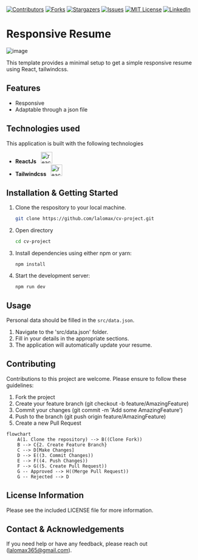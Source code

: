 [![Contributors][contributors-shield]][contributors-url]
[![Forks][forks-shield]][forks-url]
[![Stargazers][stars-shield]][stars-url]
[![Issues][issues-shield]][issues-url]
[![MIT License][license-shield]][license-url]
[![LinkedIn][linkedin-shield]][linkedin-url]

# Responsive Resume

![image](https://github.com/lalomax/cv-project/assets/95863162/d193b78a-a2cf-4d94-9009-c98a9005280f)


This template provides a minimal setup to get a simple responsive resume using React, tailwindcss.

## Features
* Responsive
* Adaptable through a json file
  
## Technologies used

This application is built with the following technologies

*   **ReactJs** &nbsp; <a href="https://reactjs.org/" rel="nofollow"> <img src="https://cdn.icon-icons.com/icons2/2415/PNG/96/react_original_wordmark_logo_icon_146375.png" alt="reactjs" width="30" height="30" style="max-width: 100%;"> </a>
*   **Tailwindcss** &nbsp; <a href="https://tailwindcss.com/" rel="nofollow"> <img src="https://user-images.githubusercontent.com/102632512/206369384-429ad29c-fce5-4070-94ea-ee70ef40f372.png" alt="reactjs" width="30" height="30" style="max-width: 100%;"> </a>

## Installation & Getting Started

1. Clone the respository to your local machine.
    ```sh
    git clone https://github.com/lalomax/cv-project.git
    ```
1. Open directory
   ```sh
   cd cv-project
   ```
2. Install dependencies using either npm or yarn:
    ```
    npm install
    ```
3. Start the development server:
    ```
    npm run dev
    ```

## Usage
Personal data should be filled in the  `src/data.json`.

1. Navigate to the 'src/data.json' folder.
2. Fill in your details in the appropriate sections.
3. The application will automatically update your resume.

## Contributing
Contributions to this project are welcome. Please ensure to follow these guidelines:

1. Fork the project
2. Create your feature branch (git checkout -b feature/AmazingFeature)
3. Commit your changes (git commit -m 'Add some AmazingFeature')
4. Push to the branch (git push origin feature/AmazingFeature)
5. Create a new Pull Request

```mermaid
flowchart 
    A(1. Clone the repository) --> B((Clone Fork))
    B --> C{2. Create Feature Branch}
    C --> D[Make Changes]
    D --> E((3. Commit Changes))
    E --> F((4. Push Changes))
    F --> G((5. Create Pull Request))
    G -- Approved --> H((Merge Pull Request))
    G -- Rejected --> D
```

## License Information
Please see the included LICENSE file for more information.

## Contact & Acknowledgements
If you need help or have any feedback, please reach out (lalomax365@gmail.com).

[contributors-shield]: https://img.shields.io/github/contributors/lalomax/cv-project.svg?style=for-the-badge
[contributors-url]: https://github.com/lalomax/cv-project/graphs/contributors
[forks-shield]: https://img.shields.io/github/forks/lalomax/cv-project.svg?style=for-the-badge
[forks-url]: https://github.com/lalomax/cv-project/network/members
[stars-shield]: https://img.shields.io/github/stars/lalomax/cv-project.svg?style=for-the-badge
[stars-url]: https://github.com/lalomax/cv-project/stargazers
[issues-shield]: https://img.shields.io/github/issues/lalomax/cv-project.svg?style=for-the-badge
[issues-url]: https://github.com/lalomax/cv-project/issues
[license-shield]: https://img.shields.io/github/license/lalomax/cv-project.svg?style=for-the-badge
[license-url]: https://github.com/lalomax/cv-project/blob/master/LICENSE.txt
[linkedin-shield]: https://img.shields.io/badge/-LinkedIn-black.svg?style=for-the-badge&logo=linkedin&colorB=555
[linkedin-url]: https://linkedin.com/in/orlando-flores365/
[product-screenshot]: images/screenshot.png
[Next.js]: https://img.shields.io/badge/next.js-000000?style=for-the-badge&logo=nextdotjs&logoColor=white
[Next-url]: https://nextjs.org/
[Vitejs]: https://img.shields.io/badge/vite-%23646CFF.svg?style=for-the-badge&logo=vite&logoColor=white
[vite-url]: https://vitejs.dev/
[React.js]: https://img.shields.io/badge/React-20232A?style=for-the-badge&logo=react&logoColor=61DAFB
[React-url]: https://reactjs.org/
[Vue.js]: https://img.shields.io/badge/Vue.js-35495E?style=for-the-badge&logo=vuedotjs&logoColor=4FC08D
[Vue-url]: https://vuejs.org/
[Angular.io]: https://img.shields.io/badge/Angular-DD0031?style=for-the-badge&logo=angular&logoColor=white
[Angular-url]: https://angular.io/
[Svelte.dev]: https://img.shields.io/badge/Svelte-4A4A55?style=for-the-badge&logo=svelte&logoColor=FF3E00
[Svelte-url]: https://svelte.dev/
[Laravel.com]: https://img.shields.io/badge/Laravel-FF2D20?style=for-the-badge&logo=laravel&logoColor=white
[Laravel-url]: https://laravel.com
[Bootstrap.com]: https://img.shields.io/badge/Bootstrap-563D7C?style=for-the-badge&logo=bootstrap&logoColor=white
[Bootstrap-url]: https://getbootstrap.com
[JQuery.com]: https://img.shields.io/badge/jQuery-0769AD?style=for-the-badge&logo=jquery&logoColor=white
[JQuery-url]: https://jquery.com 

